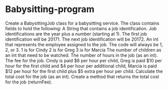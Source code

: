 # Babysitting-program
Create a BabysittingJob class for a babysitting service.  The class contains fields to hold the following:  A String that contains a job identification.  Job identifications are the year plus a number (starting at 1).  The first job identification will be 20171.  The next job identification will be 20172.  An int that represents the employee assigned to the job.  The code will always be 1, 2, or 3.  1 is for Cindy  2 is for Greg  3 is for Marcia  The number of children as an int that need to be watched.  The number of hours in the job (as an int).  The fee for the job.  Cindy is paid $8 per hour per child, Greg is paid $10 per hour for the first child and $4 per hour per additional child, Marcia is paid $12 per hour for the first child plus $5 extra per hour per child.  Calculate the total cost for the job (as an int).  Create a method that returns the total cost for the job (returnFee).

